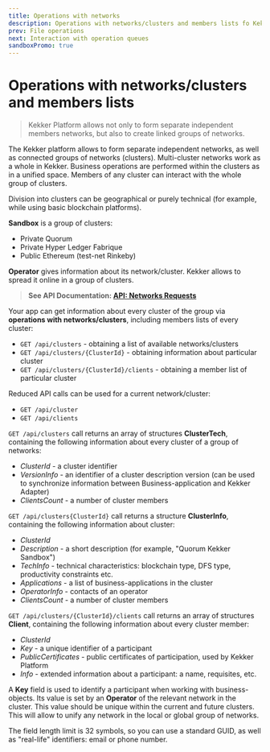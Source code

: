 ```yaml
---
title: Operations with networks
description: Operations with networks/clusters and members lists fo Kekker Platform
prev: File operations
next: Interaction with operation queues
sandboxPromo: true
---
```


# Operations with networks/clusters and members lists

> Kekker Platform allows not only to form separate independent members networks, but also to create linked groups of 
networks. 

The Kekker platform allows to form separate independent networks, as well as connected groups of networks (clusters). 
Multi-cluster networks work as a whole in Kekker. Business operations are performed within the clusters as in a unified space. 
Members of any cluster can interact with the whole group of clusters.

Division into clusters can be geographical or purely technical (for example, while using basic blockchain platforms). 

**Sandbox** is a group of clusters:
* Private Quorum
* Private Hyper Ledger Fabrique
* Public Ethereum (test-net Rinkeby)

**Operator** gives information about its network/cluster. Kekker allows to spread it online in a group of clusters.

> **See API Documentation: [API: Networks Requests](/docs/api/requests-networks.html)**

Your app can get information about every cluster of the group via **operations with networks/clusters**, 
including members lists of every cluster:
* `GET /api/clusters` - obtaining a list of available networks/clusters
* `GET /api/clusters/{ClusterId}` - obtaining information about particular cluster
* `GET /api/clusters/{ClusterId}/clients` - obtaining a member list of particular cluster

Reduced API calls can be used for a current network/cluster:
* `GET /api/cluster`
* `GET /api/clients`

`GET /api/clusters` call returns an array of structures **ClusterTech**, containing the following information about 
every cluster of a group of networks:
* *ClusterId* - a cluster identifier 
* *VersionInfo* - an identifier of a cluster description version (can be used to synchronize information between 
Business-application and Kekker Adapter)
* *ClientsCount* - a number of cluster members

`GET /api/clusters{ClusterId}` call returns a structure **ClusterInfo**, containing the following information about cluster:
* *ClusterId*
* *Description* - a short description (for example, "Quorum Kekker Sandbox")
* *TechInfo* - technical characteristics: blockchain type, DFS type, productivity constraints etc.
* *Applications* - a list of business-applications in the cluster
* *OperatorInfo* - contacts of an operator
* *ClientsCount* - a number of cluster members

`GET /api/clusters/{ClusterId}/clients` call returns an array of structures **Client**, containing the following 
information about every cluster member:
* *ClusterId*
* *Key* - a unique identifier of a participant
* *PublicCertificates* - public certificates of participation, used by Kekker Platform
* *Info* - extended information about a participant: a name, requisites, etc. 

A **Key** field is used to identify a participant when working with business-objects. Its value is set by an **Operator**
 of the relevant network in the cluster. This value should be unique within the current and future clusters. 
This will allow to unify any network in the local or global group of networks. 

The field length limit is 32 symbols, so you can use a standard GUID, as well as "real-life" identifiers: 
email or phone number. 